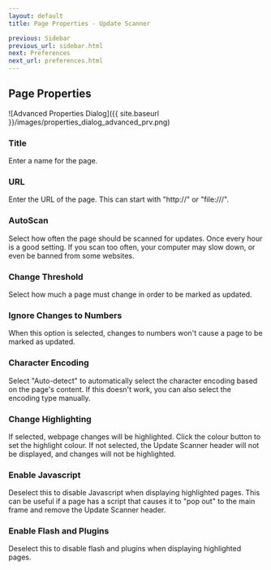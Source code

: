 ```yaml
---
layout: default
title: Page Properties - Update Scanner

previous: Sidebar
previous_url: sidebar.html
next: Preferences
next_url: preferences.html
---
```


Page Properties
---------------

![Advanced Properties Dialog]({{ site.baseurl }}/images/properties_dialog_advanced_prv.png)

### Title

Enter a name for the page.

### URL

Enter the URL of the page. This can start with "http://" or "file:///".

### AutoScan

Select how often the page should be scanned for updates. Once every hour is a good setting. If you scan too often, your computer may slow down, or even be banned from some websites.

### Change Threshold

Select how much a page must change in order to be marked as updated.

### Ignore Changes to Numbers

When this option is selected, changes to numbers won't cause a page to be marked as updated.

### Character Encoding

Select "Auto-detect" to automatically select the character encoding based on the page's content.
If this doesn't work, you can also select the encoding type manually.

### Change Highlighting

If selected, webpage changes will be highlighted. Click the colour button to set the highlight colour.
If not selected, the Update Scanner header will not be displayed, and changes will not be highlighted.

### Enable Javascript

Deselect this to disable Javascript when displaying highlighted pages. This can be useful if a page has a script that causes it to "pop out" to the main frame and remove the Update Scanner header.

### Enable Flash and Plugins

Deselect this to disable flash and plugins when displaying highlighted pages.
